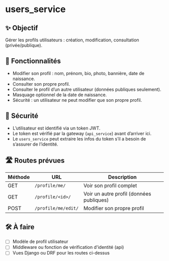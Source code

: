 # users_service

## ✨ Objectif

Gérer les profils utilisateurs : création, modification, consultation (privée/publique).

## 🔧 Fonctionnalités

- Modifier son profil : nom, prénom, bio, photo, bannière, date de naissance.
- Consulter son propre profil.
- Consulter le profil d’un autre utilisateur (données publiques seulement).
- Masquage optionnel de la date de naissance.
- Sécurité : un utilisateur ne peut modifier que son propre profil.

## 🔐 Sécurité

- L’utilisateur est identifié via un token JWT.
- Le token est vérifié par la gateway (`api_service`) avant d’arriver ici.
- Le `users_service` peut extraire les infos du token s’il a besoin de s’assurer de l’identité.

## 🛣️ Routes prévues

| Méthode | URL                  | Description                        |
|---------|----------------------|------------------------------------|
| GET     | `/profile/me/`       | Voir son profil complet            |
| GET     | `/profile/<id>/`     | Voir un autre profil (données publiques) |
| POST    | `/profile/me/edit/`  | Modifier son propre profil         |

## 🛠️ À faire

- [ ] Modèle de profil utilisateur
- [ ] Middleware ou fonction de vérification d'identité (api)
- [ ] Vues Django ou DRF pour les routes ci-dessus
